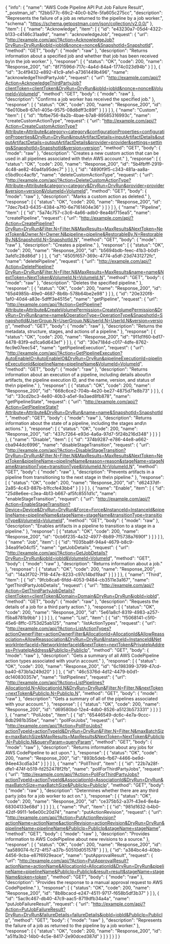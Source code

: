 {
  "info": {
    "name": "AWS Code Pipeline API Put Job Failure Result",
    "_postman_id": "f2bb577c-69c2-40c0-b2fe-5fa605c275cc",
    "description": "Represents the failure of a job as returned to the pipeline by a job worker.",
    "schema": "https://schema.getpostman.com/json/collection/v2.0.0/"
  },
  "item": [
    {
      "name": "Acknowledge",
      "item": [
        {
          "id": "e43230a7-05d4-4322-b133-c4146c31aa9d",
          "name": "acknowledgeJob",
          "request": {
            "url": "http://example.com/api/?Action=AcknowledgeJob?DryRun=DryRun&jobId=jobId&nonce=nonce&SnapshotId=SnapshotId",
            "method": "GET",
            "body": {
              "mode": "raw"
            },
            "description": "Returns information about a specified job and whether that job has been received by\n            the job worker."
          },
          "response": [
            {
              "status": "OK",
              "code": 200,
              "name": "Response_200",
              "id": "8f71596d-717c-4a4d-84a4-1774c023d94b"
            }
          ]
        },
        {
          "id": "3c4f9432-e892-41c9-afe1-a7361449b496",
          "name": "acknowledgeThirdPartyJob",
          "request": {
            "url": "http://example.com/api/?Action=AcknowledgeThirdPartyJob?clientToken=clientToken&DryRun=DryRun&jobId=jobId&nonce=nonce&VolumeId=VolumeId",
            "method": "GET",
            "body": {
              "mode": "raw"
            },
            "description": "Confirms a job worker has received the specified job."
          },
          "response": [
            {
              "status": "OK",
              "code": 200,
              "name": "Response_200",
              "id": "6e010be8-67e1-405e-9575-08d8dff3c89f"
            }
          ]
        }
      ]
    },
    {
      "name": "Custom",
      "item": [
        {
          "id": "fbfbe756-8a2b-4bae-b7a8-89585316993c",
          "name": "createCustomActionType",
          "request": {
            "url": "http://example.com/api/?Action=CreateCustomActionType?Attribute=Attribute&category=category&configurationProperties=configurationProperties&DryRun=DryRun&inputArtifactDetails=inputArtifactDetails&outputArtifactDetails=outputArtifactDetails&provider=provider&settings=settings&SnapshotId=SnapshotId&version=version",
            "method": "GET",
            "body": {
              "mode": "raw"
            },
            "description": "Creates a new custom action that can be used in all pipelines associated with the\n            AWS account."
          },
          "response": [
            {
              "status": "OK",
              "code": 200,
              "name": "Response_200",
              "id": "5b4fbfff-2919-4c48-ae82-40a4fa95dec7"
            }
          ]
        },
        {
          "id": "4890f9f5-c343-481a-aa8a-c5bd9cc4acfb",
          "name": "deleteCustomActionType",
          "request": {
            "url": "http://example.com/api/?Action=DeleteCustomActionType?Attribute=Attribute&category=category&DryRun=DryRun&provider=provider&version=version&VolumeId=VolumeId",
            "method": "GET",
            "body": {
              "mode": "raw"
            },
            "description": "Marks a custom action as deleted."
          },
          "response": [
            {
              "status": "OK",
              "code": 200,
              "name": "Response_200",
              "id": "7dec7b43-6435-4384-a7f0-6e7161404e36"
            }
          ]
        }
      ]
    },
    {
      "name": "Pipeline",
      "item": [
        {
          "id": "5a74c757-c3c6-4a66-adb0-8ea4bf715ea5",
          "name": "createPipeline",
          "request": {
            "url": "http://example.com/api/?Action=CreatePipeline?DryRun=DryRun&Filter.N=Filter.N&MaxResults=MaxResults&NextToken=NextToken&Owner.N=Owner.N&pipeline=pipeline&RestorableBy.N=RestorableBy.N&SnapshotId.N=SnapshotId.N",
            "method": "GET",
            "body": {
              "mode": "raw"
            },
            "description": "Creates a pipeline."
          },
          "response": [
            {
              "status": "OK",
              "code": 200,
              "name": "Response_200",
              "id": "b5694bdb-feec-41b3-b0d1-3afd1c28d86d"
            }
          ]
        },
        {
          "id": "4505f657-369c-4774-a5df-23d7431272fc",
          "name": "deletePipeline",
          "request": {
            "url": "http://example.com/api/?Action=DeletePipeline?DryRun=DryRun&Filter.N=Filter.N&MaxResults=MaxResults&name=name&NextToken=NextToken&VolumeId.N=VolumeId.N",
            "method": "GET",
            "body": {
              "mode": "raw"
            },
            "description": "Deletes the specified pipeline."
          },
          "response": [
            {
              "status": "OK",
              "code": 200,
              "name": "Response_200",
              "id": "65d4985b-49e0-4687-8b6b-578b64be2e98"
            }
          ]
        },
        {
          "id": "20e320f8-1af0-40d4-a83e-5dfff3e4515e",
          "name": "getPipeline",
          "request": {
            "url": "http://example.com/api/?Action=GetPipeline?Attribute=Attribute&CreateVolumePermission=CreateVolumePermission&DryRun=DryRun&name=name&OperationType=OperationType&SnapshotId=SnapshotId&UserGroup.N=UserGroup.N&UserId.N=UserId.N&version=version",
            "method": "GET",
            "body": {
              "mode": "raw"
            },
            "description": "Returns the metadata, structure, stages, and actions of a pipeline."
          },
          "response": [
            {
              "status": "OK",
              "code": 200,
              "name": "Response_200",
              "id": "911d1f60-bd17-4478-83f9-ed1ca6d643ef"
            }
          ]
        },
        {
          "id": "30e7184d-c017-4dfe-8762-fec9e07eec54",
          "name": "getPipelineExecution",
          "request": {
            "url": "http://example.com/api/?Action=GetPipelineExecution?AutoEnableIO=AutoEnableIO&DryRun=DryRun&pipelineExecutionId=pipelineExecutionId&pipelineName=pipelineName&VolumeId=VolumeId",
            "method": "GET",
            "body": {
              "mode": "raw"
            },
            "description": "Returns information about an execution of a pipeline, including details about\n            artifacts, the pipeline execution ID, and the name, version, and status of the\n            pipeline."
          },
          "response": [
            {
              "status": "OK",
              "code": 200,
              "name": "Response_200",
              "id": "668c6ce2-704b-4e20-be27-4875d71e8b73"
            }
          ]
        },
        {
          "id": "33cd2bc3-4e80-40b3-a5ef-9a3aed8fb878",
          "name": "getPipelineState",
          "request": {
            "url": "http://example.com/api/?Action=GetPipelineState?Attribute=Attribute&DryRun=DryRun&name=name&SnapshotId=SnapshotId",
            "method": "GET",
            "body": {
              "mode": "raw"
            },
            "description": "Returns information about the state of a pipeline, including the stages and\n            actions."
          },
          "response": [
            {
              "status": "OK",
              "code": 200,
              "name": "Response_200",
              "id": "437c7264-e93d-4a6a-97d7-5f24b216d348"
            }
          ]
        }
      ]
    },
    {
      "name": "Disable",
      "item": [
        {
          "id": "374b9287-e786-44e8-a662-cba944dc6996",
          "name": "disableStageTransition",
          "request": {
            "url": "http://example.com/api/?Action=DisableStageTransition?DryRun=DryRun&Filter.N=Filter.N&MaxResults=MaxResults&NextToken=NextToken&pipelineName=pipelineName&reason=reason&stageName=stageName&transitionType=transitionType&VolumeId.N=VolumeId.N",
            "method": "GET",
            "body": {
              "mode": "raw"
            },
            "description": "Prevents artifacts in a pipeline from transitioning to the next stage in the\n            pipeline."
          },
          "response": [
            {
              "status": "OK",
              "code": 200,
              "name": "Response_200",
              "id": "d62437df-2a85-4c43-887b-b1fccfe43bb4"
            }
          ]
        }
      ]
    },
    {
      "name": "Enable",
      "item": [
        {
          "id": "25d8e6ee-c3ea-4b13-b667-af5fc8551d1c",
          "name": "enableStageTransition",
          "request": {
            "url": "http://example.com/api/?Action=EnableStageTransition?Device=Device&DryRun=DryRun&Force=Force&InstanceId=InstanceId&pipelineName=pipelineName&stageName=stageName&transitionType=transitionType&VolumeId=VolumeId",
            "method": "GET",
            "body": {
              "mode": "raw"
            },
            "description": "Enables artifacts in a pipeline to transition to a stage in a pipeline."
          },
          "response": [
            {
              "status": "OK",
              "code": 200,
              "name": "Response_200",
              "id": "0cb6f235-4a32-4977-8b89-7f5738a7690f"
            }
          ]
        }
      ]
    },
    {
      "name": "Job",
      "item": [
        {
          "id": "f035ba8f-94a4-4679-b8c9-34ea91e04cf5",
          "name": "getJobDetails",
          "request": {
            "url": "http://example.com/api/?Action=GetJobDetails?DryRun=DryRun&jobId=jobId&VolumeId=VolumeId",
            "method": "GET",
            "body": {
              "mode": "raw"
            },
            "description": "Returns information about a job."
          },
          "response": [
            {
              "status": "OK",
              "code": 200,
              "name": "Response_200",
              "id": "14a3f702-7f18-447e-8233-c97c14bd19ad"
            }
          ]
        }
      ]
    },
    {
      "name": "Third",
      "item": [
        {
          "id": "9fcb8ca6-6fdd-4053-9484-cb3511e3a167",
          "name": "getThirdPartyJobDetails",
          "request": {
            "url": "http://example.com/api/?Action=GetThirdPartyJobDetails?clientToken=clientToken&Domain=Domain&DryRun=DryRun&jobId=jobId",
            "method": "GET",
            "body": {
              "mode": "raw"
            },
            "description": "Requests the details of a job for a third party action."
          },
          "response": [
            {
              "status": "OK",
              "code": 200,
              "name": "Response_200",
              "id": "5e61a8cf-8319-4983-a257-f5ba8781b9bb"
            }
          ]
        }
      ]
    },
    {
      "name": "List",
      "item": [
        {
          "id": "f5068141-c5f0-45e6-8ffc-0753d25ab125",
          "name": "listActionTypes",
          "request": {
            "url": "http://example.com/api/?Action=ListActionTypes?actionOwnerFilter=actionOwnerFilter&AllocationId=AllocationId&AllowReassociation=AllowReassociation&DryRun=DryRun&InstanceId=InstanceId&NetworkInterfaceId=NetworkInterfaceId&nextToken=nextToken&PrivateIpAddress=PrivateIpAddress&PublicIp=PublicIp",
            "method": "GET",
            "body": {
              "mode": "raw"
            },
            "description": "Gets a summary of all AWS CodePipeline action types associated with your\n            account."
          },
          "response": [
            {
              "status": "OK",
              "code": 200,
              "name": "Response_200",
              "id": "6c198399-3799-47cd-ba40-673b1a249d20"
            }
          ]
        },
        {
          "id": "46c5376d-4d12-4479-b0d1-dc140830357e",
          "name": "listPipelines",
          "request": {
            "url": "http://example.com/api/?Action=ListPipelines?AllocationId.N=AllocationId.N&DryRun=DryRun&Filter.N=Filter.N&nextToken=nextToken&PublicIp.N=PublicIp.N",
            "method": "GET",
            "body": {
              "mode": "raw"
            },
            "description": "Gets a summary of all of the pipelines associated with your account."
          },
          "response": [
            {
              "status": "OK",
              "code": 200,
              "name": "Response_200",
              "id": "d69580bd-12e4-4db0-8526-a5123b573331"
            }
          ]
        }
      ]
    },
    {
      "name": "PollJobs",
      "item": [
        {
          "id": "65446549-dc6c-4e7a-9ccc-8db2981b35be",
          "name": "pollForJobs",
          "request": {
            "url": "http://example.com/api/?Action=PollForJobs?actionTypeId=actionTypeId&DryRun=DryRun&Filter.N=Filter.N&maxBatchSize=maxBatchSize&MaxResults=MaxResults&NextToken=NextToken&PublicIp.N=PublicIp.N&queryParam=queryParam",
            "method": "GET",
            "body": {
              "mode": "raw"
            },
            "description": "Returns information about any jobs for AWS CodePipeline to act upon."
          },
          "response": [
            {
              "status": "OK",
              "code": 200,
              "name": "Response_200",
              "id": "893b5deb-fb67-4466-be9d-94ee43cd5a34"
            }
          ]
        }
      ]
    },
    {
      "name": "PollThird",
      "item": [
        {
          "id": "22b7a28f-dfe1-474f-b519-fd252478f2fb",
          "name": "pollForThirdPartyJobs",
          "request": {
            "url": "http://example.com/api/?Action=PollForThirdPartyJobs?actionTypeId=actionTypeId&AssociationId=AssociationId&DryRun=DryRun&maxBatchSize=maxBatchSize&PublicIp=PublicIp",
            "method": "GET",
            "body": {
              "mode": "raw"
            },
            "description": "Determines whether there are any third party jobs for a job worker to act on."
          },
          "response": [
            {
              "status": "OK",
              "code": 200,
              "name": "Response_200",
              "id": "ce375b52-a37f-43e4-8e4a-68304133e68d"
            }
          ]
        }
      ]
    },
    {
      "name": "Put",
      "item": [
        {
          "id": "981d1632-b4b0-42df-9911-1e6e00c20d74",
          "name": "putActionRevision",
          "request": {
            "url": "http://example.com/api/?Action=PutActionRevision?actionName=actionName&actionRevision=actionRevision&DryRun=DryRun&pipelineName=pipelineName&PublicIp=PublicIp&stageName=stageName",
            "method": "GET",
            "body": {
              "mode": "raw"
            },
            "description": "Provides information to AWS CodePipeline about new revisions to a source."
          },
          "response": [
            {
              "status": "OK",
              "code": 200,
              "name": "Response_200",
              "id": "aa589074-fc72-4f57-a37b-50510d051578"
            }
          ]
        },
        {
          "id": "a384bc4d-40bb-4456-9cba-e87f6929eace",
          "name": "putApprovalResult",
          "request": {
            "url": "http://example.com/api/?Action=PutApprovalResult?actionName=actionName&AllocationId=AllocationId&DryRun=DryRun&pipelineName=pipelineName&PublicIp=PublicIp&result=result&stageName=stageName&token=token",
            "method": "GET",
            "body": {
              "mode": "raw"
            },
            "description": "Provides the response to a manual approval request to AWS CodePipeline."
          },
          "response": [
            {
              "status": "OK",
              "code": 200,
              "name": "Response_200",
              "id": "8b8bcacd-e247-4511-9717-f658b5df3b37"
            }
          ]
        },
        {
          "id": "5ac9c467-db40-47c9-aac5-8719dfb34a4a",
          "name": "putJobFailureResult",
          "request": {
            "url": "http://example.com/api/?Action=PutJobFailureResult?DryRun=DryRun&failureDetails=failureDetails&jobId=jobId&PublicIp=PublicIp",
            "method": "GET",
            "body": {
              "mode": "raw"
            },
            "description": "Represents the failure of a job as returned to the pipeline by a job worker."
          },
          "response": [
            {
              "status": "OK",
              "code": 200,
              "name": "Response_200",
              "id": "a51fa3b2-14b0-4c5e-8417-2e90dced387d"
            }
          ]
        }
      ]
    }
  ]
}
